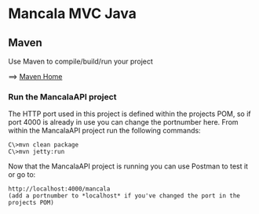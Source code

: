 # Mancala MVC Java

Maven
-----

Use Maven to compile/build/run your project

==> [Maven Home](https://maven.apache.org/)


### Run the MancalaAPI project

The HTTP port used in this project is defined within the projects POM, so if port 4000 is already in use you can change the portnumber here. From within the MancalaAPI project run the following commands:

    C\>mvn clean package
    C\>mvn jetty:run

Now that the MancalaAPI project is running you can use Postman to test it or go to:

    http://localhost:4000/mancala
	(add a portnumber to *localhost* if you've changed the port in the projects POM)
